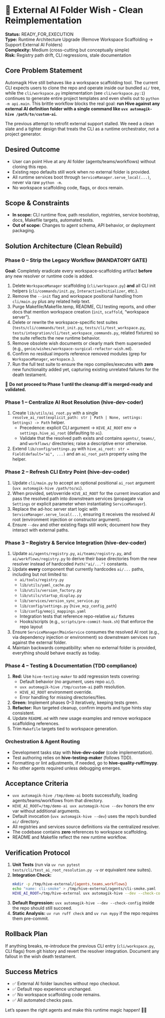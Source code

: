 # 🧞 External AI Folder Wish - Clean Reimplementation

**Status:** READY_FOR_EXECUTION  
**Type:** Runtime Architecture Upgrade (Remove Workspace Scaffolding → Support External AI Folders)  
**Complexity:** Medium (cross-cutting but conceptually simple)  
**Risk:** Registry path drift, CLI regressions, stale documentation

## Core Problem Statement
Automagik Hive still behaves like a workspace scaffolding tool. The current CLI expects users to clone the repo and operate inside our bundled `ai/` tree, while the `cli/workspace.py` implementation (see `cli/workspace.py:1`) continues to generate entire project templates and even shells out to `python -m api.main`. This brittle workflow blocks the real goal: **run Hive against any external AI definition folder with a single command like `uvx automagik-hive /path/to/custom-ai`**.

The previous attempt to retrofit external support stalled. We need a clean slate and a tighter design that treats the CLI as a runtime orchestrator, not a project generator.

## Desired Outcome
- User can point Hive at any AI folder (agents/teams/workflows) without cloning this repo.  
- Existing repo defaults still work when no external folder is provided.  
- All runtime services boot through `ServiceManager.serve_local(...)`, never via raw `python -m`.  
- No workspace scaffolding code, flags, or docs remain.

## Scope & Constraints
- **In scope:** CLI runtime flow, path resolution, registries, service bootstrap, docs, Makefile targets, automated tests.  
- **Out of scope:** Changes to agent schema, API behavior, or deployment packaging.

## Solution Architecture (Clean Rebuild)
### Phase 0 – Strip the Legacy Workflow **(MANDATORY GATE)**
**Goal:** Completely eradicate every workspace-scaffolding artifact **before** any new resolver or runtime code is added.

1. Delete `WorkspaceManager` scaffolding (`cli/workspace.py`) **and** all CLI init helpers (`cli/commands/init.py`, `InteractiveInitializer`, etc.).
2. Remove the `--init` flag and workspace positional handling from `cli/main.py` plus any related help text.
3. Purge Makefile/Makefile.temp, README, CLI testing reports, and other docs that mention workspace creation (`init`, `scaffold`, “workspace server”).
4. Delete or rewrite the workspace-specific test suites (`tests/cli/commands/test_init.py`, `tests/cli/test_workspace.py`, `tests/integration/cli/test_workspace_commands.py`, related fixtures) so the suite reflects the new runtime behavior.
5. Remove obsolete wish documents or clearly mark them superseded (e.g., `genie/wishes/workspace-surgical-refactor-wish.md`).
6. Confirm no residual imports reference removed modules (grep for `WorkspaceManager`, `workspace.`).
7. Run the full test suite to ensure the repo compiles/executes with **zero** new functionality added yet, capturing existing unrelated failures for the death testament.

🚫 **Do not proceed to Phase 1 until the cleanup diff is merged-ready and validated.**

### Phase 1 – Centralize AI Root Resolution (hive-dev-coder)
1. Create `lib/utils/ai_root.py` with a single `resolve_ai_root(explicit_path: str | Path | None, settings: Settings) -> Path` helper.
   - Precedence: explicit CLI argument → `HIVE_AI_ROOT` env → `settings.hive_ai_root` (defaulting to `ai`).
   - Validate that the resolved path exists and contains `agents/`, `teams/`, and `workflows/` directories; raise a descriptive error otherwise.
2. Extend `lib/config/settings.py` with `hive_ai_root: str = Field(default="ai", ...)` and an `ai_root_path` property using the helper.

### Phase 2 – Refresh CLI Entry Point (hive-dev-coder)
1. Update `cli/main.py` to accept an optional positional `ai_root` argument (`uvx automagik-hive /path/to/ai`).
2. When provided, set/override `HIVE_AI_ROOT` for the current invocation and pass the resolved path into downstream services (propagate via `Settings` or explicit parameter when instantiating `ServiceManager`).
3. Replace the ad-hoc server start logic with `ServiceManager.serve_local(...)`, ensuring it receives the resolved AI root (environment injection or constructor argument).
4. Ensure `--dev` and other existing flags still work; document how they interact with external paths.

### Phase 3 – Registry & Service Integration (hive-dev-coder)
1. Update `ai/agents/registry.py`, `ai/teams/registry.py`, and `ai/workflows/registry.py` to derive their base directories from the new resolver instead of hardcoded `Path("ai/...")` constants.
2. Update **every** component that currently hardcodes `ai/...` paths, including but not limited to:
   - `ai/tools/registry.py`
   - `lib/utils/yaml_cache.py`
   - `lib/utils/version_factory.py`
   - `lib/utils/startup_display.py`
   - `lib/services/version_sync_service.py`
   - `lib/config/settings.py` (`hive_mcp_config_path`)
   - `lib/config/emoji_mappings.yaml`
   - Integration tests that reference repo-relative `ai/` fixtures
   - Hooks/scripts (e.g., `scripts/pre-commit-hook.sh`) that enforce the repo layout
3. Ensure `ServiceManager`/`MainService` consumes the resolved AI root (e.g., via dependency injection or environment) so downstream services run against the external folder.
4. Maintain backwards compatibility: when no external folder is provided, everything should behave exactly as today.

### Phase 4 – Testing & Documentation (TDD compliance)
1. **Red:** Use `hive-testing-maker` to add regression tests covering:  
   - Default behavior (no argument, uses repo `ai/`).  
   - `uvx automagik-hive /tmp/custom-ai` path resolution.  
   - `HIVE_AI_ROOT` environment override.  
   - Error handling for missing directories/files.  
2. **Green:** Implement phases 0–3 iteratively, keeping tests green.
3. **Refactor:** Run targeted cleanup, confirm imports and type hints stay consistent.
4. Update `README.md` with new usage examples and remove workspace scaffolding references.
5. Trim `Makefile` targets tied to workspace generation.

### Orchestration & Agent Routing
- Development tasks stay with **hive-dev-coder** (code implementation).  
- Test authoring relies on **hive-testing-maker** (follows TDD).  
- Formatting or lint adjustments, if needed, go to **hive-quality-ruff/mypy**.  
- No other agents required unless debugging emerges.

## Acceptance Criteria
- `uvx automagik-hive /tmp/demo-ai` boots successfully, loading agents/teams/workflows from that directory.
- `HIVE_AI_ROOT=/tmp/demo-ai uvx automagik-hive --dev` honors the env var without additional arguments.
- Default invocation (`uvx automagik-hive --dev`) uses the repo’s bundled `ai/` directory.
- All registries and services source definitions via the centralized resolver.
- The codebase contains **zero** references to workspace scaffolding.
- README and Makefile reflect the new runtime workflow.

## Verification Protocol
1. **Unit Tests** (run via `uv run pytest tests/cli/test_ai_root_resolution.py -v` or equivalent new suites).  
2. **Integration Check:**  
   ```bash
   mkdir -p /tmp/hive-external/{agents,teams,workflows}
   echo "name: cli-smoke" > /tmp/hive-external/agents/cli-smoke.yaml
   HIVE_AI_ROOT=/tmp/hive-external uvx automagik-hive --dev --check-config
   ```
3. **Default Regression:** `uvx automagik-hive --dev --check-config` inside the repo should still succeed.
4. **Static Analysis:** `uv run ruff check` and `uv run mypy` if the repo requires them pre-commit.

## Rollback Plan
If anything breaks, re-introduce the previous CLI entry (`cli/workspace.py`, CLI flags) from git history and revert the resolver integration. Document any fallout in the wish death testament.

## Success Metrics
- ✅ External AI folder launches without repo checkout.  
- ✅ Default repo experience unchanged.  
- ✅ No workspace scaffolding code remains.  
- ✅ All automated checks pass.

Let’s spawn the right agents and make this runtime magic happen! 🧞✨
